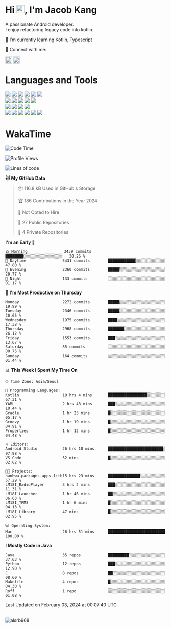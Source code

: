 # Hi <img src="https://media.giphy.com/media/hvRJCLFzcasrR4ia7z/giphy.gif" width="25px">, I'm Jacob Kang
A passionate Android developer.
</br>
I enjoy refactoring legacy code into kotlin.

🌱 I’m currently learning Kotlin, Typescript

🤝 Connect with me:

<a href="https://www.linkedin.com/in/minkyu-kang-b7477b1b2/"><img align="left" src="https://raw.githubusercontent.com/yushi1007/yushi1007/main/images/linkedin.svg" alt="Minkyu Kang | LinkedIn" width="21px"/></a>
<a href="https://www.instagram.com/_jacob_kang/"><img align="left" src="https://raw.githubusercontent.com/yushi1007/yushi1007/main/images/instagram.svg" alt="Jacob Kang | Instagram" width="21px"/></a>

</br>

# Languages and Tools

<div align="left">
<img src="https://img.shields.io/badge/java-007396?logo=java&logoColor=white"/>
<img src="https://img.shields.io/badge/kotlin-7F52FF?logo=kotlin&logoColor=white"/>
<img src="https://img.shields.io/badge/python-3776AB?logo=python&logoColor=white"/>
<img src="https://img.shields.io/badge/bash shell-4EAA25?logo=gnubash&logoColor=white"/>
<img src="https://img.shields.io/badge/c-A8B9CC?logo=c&logoColor=white"/>
<img src="https://img.shields.io/badge/c++-00599C?logo=c%2b%2b&logoColor=white"/>
</div>
<div align="left">
<img src="https://img.shields.io/badge/git-F05032?logo=git&logoColor=white"/>
<img src="https://img.shields.io/badge/github-181717?logo=github&logoColor=white"/>
<img src="https://img.shields.io/badge/mysql-4479A1?logo=mysql&logoColor=white"/>
<img src="https://img.shields.io/badge/sqlite-003B57?logo=sqlite&logoColor=white"/>
<img src="https://img.shields.io/badge/amazon AWS-232F3E?logo=amazonaws&logoColor=white"/>
</div>
<div align="left">
<img src="https://img.shields.io/badge/android-3DDC84?logo=android&logoColor=white"/>
<img src="https://img.shields.io/badge/linux-FCC624?logo=linux&logoColor=white"/>
<img src="https://img.shields.io/badge/flask-000000?logo=flask&logoColor=white"/>
<img src="https://img.shields.io/badge/arduino-00979D?logo=arduino&logoColor=white"/>
</div>
<div align="left">
<img src="https://img.shields.io/badge/slack-4A154B?logo=slack&logoColor=white"/>
<img src="https://img.shields.io/badge/notion-000000?logo=notion&logoColor=white"/>
<img src="https://img.shields.io/badge/jira-0052CC?logo=jira&logoColor=white"/>
<img src="https://img.shields.io/badge/postman-FF6C37?logo=postman&logoColor=white"/>
<img src="https://img.shields.io/badge/intellij-000000?logo=intellijidea&logoColor=white"/>
<img src="https://img.shields.io/badge/pycharm-000000?logo=pycharm&logoColor=white"/>
</div>

# WakaTime

<!--START_SECTION:waka-->
![Code Time](http://img.shields.io/badge/Code%20Time-3%2C477%20hrs%2041%20mins-blue)

![Profile Views](http://img.shields.io/badge/Profile%20Views-0-blue)

![Lines of code](https://img.shields.io/badge/From%20Hello%20World%20I%27ve%20Written-7.8%20million%20lines%20of%20code-blue)

**🐱 My GitHub Data** 

> 📦 116.8 kB Used in GitHub's Storage 
 > 
> 🏆 186 Contributions in the Year 2024
 > 
> 🚫 Not Opted to Hire
 > 
> 📜 27 Public Repositories 
 > 
> 🔑 4 Private Repositories 
 > 
**I'm an Early 🐤** 

```text
🌞 Morning                3439 commits        ████████░░░░░░░░░░░░░░░░░   30.26 % 
🌆 Daytime                5431 commits        ████████████░░░░░░░░░░░░░   47.80 % 
🌃 Evening                2360 commits        █████░░░░░░░░░░░░░░░░░░░░   20.77 % 
🌙 Night                  133 commits         ░░░░░░░░░░░░░░░░░░░░░░░░░   01.17 % 
```
📅 **I'm Most Productive on Thursday** 

```text
Monday                   2272 commits        █████░░░░░░░░░░░░░░░░░░░░   19.99 % 
Tuesday                  2346 commits        █████░░░░░░░░░░░░░░░░░░░░   20.65 % 
Wednesday                1975 commits        ████░░░░░░░░░░░░░░░░░░░░░   17.38 % 
Thursday                 2968 commits        ███████░░░░░░░░░░░░░░░░░░   26.12 % 
Friday                   1553 commits        ███░░░░░░░░░░░░░░░░░░░░░░   13.67 % 
Saturday                 85 commits          ░░░░░░░░░░░░░░░░░░░░░░░░░   00.75 % 
Sunday                   164 commits         ░░░░░░░░░░░░░░░░░░░░░░░░░   01.44 % 
```


📊 **This Week I Spent My Time On** 

```text
🕑︎ Time Zone: Asia/Seoul

💬 Programming Languages: 
Kotlin                   18 hrs 4 mins       █████████████████░░░░░░░░   67.31 % 
YAML                     2 hrs 48 mins       ███░░░░░░░░░░░░░░░░░░░░░░   10.44 % 
Gradle                   1 hr 23 mins        █░░░░░░░░░░░░░░░░░░░░░░░░   05.17 % 
Groovy                   1 hr 19 mins        █░░░░░░░░░░░░░░░░░░░░░░░░   04.91 % 
Properties               1 hr 12 mins        █░░░░░░░░░░░░░░░░░░░░░░░░   04.48 % 

🔥 Editors: 
Android Studio           26 hrs 18 mins      ████████████████████████░   97.98 % 
VS Code                  32 mins             █░░░░░░░░░░░░░░░░░░░░░░░░   02.02 % 

🐱‍💻 Projects: 
hanhwa-packages-apps-litb15 hrs 23 mins      ██████████████░░░░░░░░░░░   57.29 % 
LM18I_RadioPlayer        3 hrs 2 mins        ███░░░░░░░░░░░░░░░░░░░░░░   11.31 % 
LM18I_Launcher           1 hr 46 mins        ██░░░░░░░░░░░░░░░░░░░░░░░   06.63 % 
LM18I_TPMS               1 hr 6 mins         █░░░░░░░░░░░░░░░░░░░░░░░░   04.13 % 
LM18I_Library            47 mins             █░░░░░░░░░░░░░░░░░░░░░░░░   02.95 % 

💻 Operating System: 
Mac                      26 hrs 51 mins      █████████████████████████   100.00 % 
```

**I Mostly Code in Java** 

```text
Java                     35 repos            █████████░░░░░░░░░░░░░░░░   37.63 % 
Python                   12 repos            ███░░░░░░░░░░░░░░░░░░░░░░   12.90 % 
C                        8 repos             ██░░░░░░░░░░░░░░░░░░░░░░░   08.60 % 
Makefile                 4 repos             █░░░░░░░░░░░░░░░░░░░░░░░░   04.30 % 
Roff                     1 repo              ░░░░░░░░░░░░░░░░░░░░░░░░░   01.08 % 
```




 Last Updated on February 03, 2024 at 00:07:40 UTC
<!--END_SECTION:waka-->

</br>

<div align="left">
<img align="left" src="https://github-readme-stats.vercel.app/api/top-langs?username=alsrb968&show_icons=true&locale=en&layout=compact&theme=dark" alt="alsrb968" />
</div>
